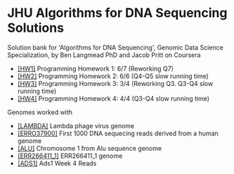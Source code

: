 # JHU Algorithms for DNA Sequencing Solutions

Solution bank for 'Algorithms for DNA Sequencing', Genomic Data Science Specialization, by Ben Langmead PhD and Jacob Pritt on Coursera

* [[HW1]](https://github.com/bakuncwa/algo4dnaseq_jhu/blob/main/algo4dnaseq_w1/algo4dnaseq_hw1.py) Programming Homework 1: 6/7 (Reworking Q7)
* [[HW2]](https://github.com/bakuncwa/algo4dnaseq_jhu/blob/main/algo4dnaseq_w2/algo4dnaseq_hw2.py) Programming Homework 2: 6/6 (Q4-Q5 slow running time)
* [[HW3]](https://github.com/bakuncwa/algo4dnaseq_jhu/blob/main/algo4dnaseq_w3/algo4dnaseq_hw3.py) Programming Homework 3: 3/4 (Reworking Q3. Q3-Q4 slow running time)
* [[HW4]](https://github.com/bakuncwa/algo4dnaseq_jhu/blob/main/algo4dnaseq_w4/algo4dnaseq_w4.py) Programming Homework 4: 4/4 (Q3-Q4 slow running time)

Genomes worked with

* [[LAMBDA]](https://github.com/bakuncwa/algo4dnaseq_jhu/blob/main/algo4dnaseq_w1/lambda_virus.fa) Lambda phage virus genome
* [[ERRO37900]](https://github.com/bakuncwa/algo4dnaseq_jhu/blob/main/algo4dnaseq_w1/ERR037900.first1000.fastq) First 1000 DNA sequecing reads derived from a human genome
* [[ALU]](https://github.com/bakuncwa/algo4dnaseq_jhu/blob/main/algo4dnaseq_w2/chr1.GRCh38.excerpt.fasta) Chromosome 1 from Alu sequence genome
* [[ERR266411_1]](https://github.com/bakuncwa/algo4dnaseq_jhu/blob/main/algo4dnaseq_w3/ERR266411_1.for_asm.fastq) ERR266411_1 genome
* [[ADS1]](https://github.com/bakuncwa/algo4dnaseq_jhu/blob/main/algo4dnaseq_w4/ads1_week4_reads.fq) Ads1 Week 4 Reads
